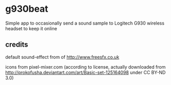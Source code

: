 # g930beat
Simple app to occasionally send a sound sample to Logitech G930 wireless headset to keep it online

## credits
default sound-effect from of http://www.freesfx.co.uk

icons from pixel-mixer.com (according to license,
actually downloaded from http://prokofusha.deviantart.com/art/Basic-set-125164098 under  CC BY-ND 3.0)
